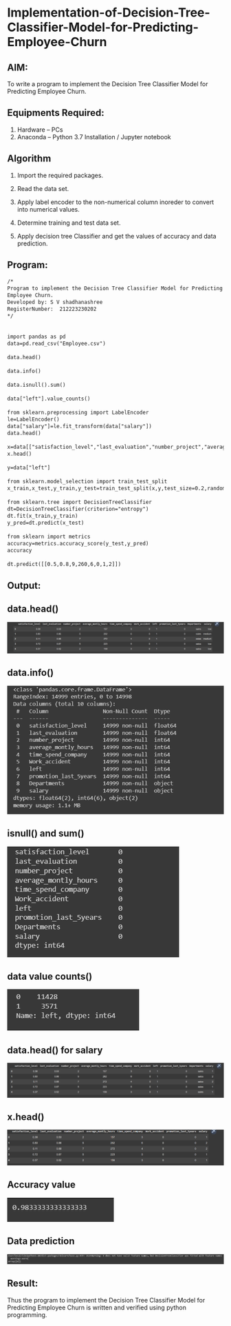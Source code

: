 # Implementation-of-Decision-Tree-Classifier-Model-for-Predicting-Employee-Churn

## AIM:
To write a program to implement the Decision Tree Classifier Model for Predicting Employee Churn.

## Equipments Required:
1. Hardware – PCs
2. Anaconda – Python 3.7 Installation / Jupyter notebook

## Algorithm
1. Import the required packages.

2. Read the data set.

3. Apply label encoder to the non-numerical column inoreder to convert into numerical values.

4. Determine training and test data set.

5. Apply decision tree Classifier and get the values of accuracy and data prediction.  

## Program:
```
/*
Program to implement the Decision Tree Classifier Model for Predicting Employee Churn.
Developed by: S V shadhanashree
RegisterNumber:  212223230202
*/


import pandas as pd
data=pd.read_csv("Employee.csv")

data.head()

data.info()

data.isnull().sum()

data["left"].value_counts()

from sklearn.preprocessing import LabelEncoder
le=LabelEncoder()
data["salary"]=le.fit_transform(data["salary"])
data.head()

x=data[["satisfaction_level","last_evaluation","number_project","average_montly_hours","time_spend_company","Work_accident","promotion_last_5years","salary"]]
x.head()

y=data["left"]

from sklearn.model_selection import train_test_split
x_train,x_test,y_train,y_test=train_test_split(x,y,test_size=0.2,random_state=100)

from sklearn.tree import DecisionTreeClassifier
dt=DecisionTreeClassifier(criterion="entropy")
dt.fit(x_train,y_train)
y_pred=dt.predict(x_test)

from sklearn import metrics
accuracy=metrics.accuracy_score(y_test,y_pred)
accuracy

dt.predict([[0.5,0.8,9,260,6,0,1,2]])
```

## Output:

## data.head()
![alt text](image.png)
## data.info()
![alt text](image-1.png)
## isnull() and sum()
![alt text](image-2.png)
## data value counts()
![alt text](image-3.png)
## data.head() for salary
![alt text](image-4.png)
## x.head()
![alt text](image-5.png)
## Accuracy value
![alt text](image-6.png)
## Data prediction
![alt text](image-7.png)


## Result:
Thus the program to implement the  Decision Tree Classifier Model for Predicting Employee Churn is written and verified using python programming.

